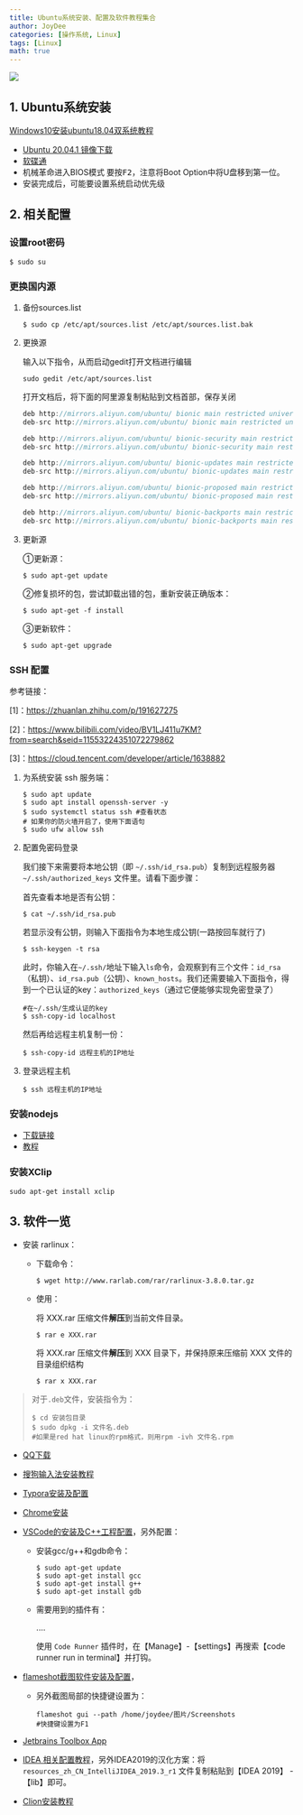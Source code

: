 ```yaml
---
title: Ubuntu系统安装、配置及软件教程集合
author: JoyDee
categories: [操作系统, Linux]
tags: [Linux]
math: true
---
```


<img src="https://cdn.nlark.com/yuque/0/2020/png/1202844/1606194804719-b70386cf-c6e4-4149-a7ff-d1210dd88788.png"/>

## 1. Ubuntu系统安装

[Windows10安装ubuntu18.04双系统教程](https://www.cnblogs.com/masbay/p/11627727.html)

+ [Ubuntu 20.04.1 镜像下载](https://mirrors.huaweicloud.com/repository/ubuntu-releases/20.04.1/ubuntu-20.04.1-desktop-amd64.iso)
+ [软碟通](https://cn.ultraiso.net/xiazai.html)
+ 机械革命进入BIOS模式 要按<kbd>F2</kbd>，注意将Boot Option中将U盘移到第一位。
+ 安装完成后，可能要设置系统启动优先级

## 2. 相关配置

### 设置root密码

```shell
$ sudo su
```

### 更换国内源

1. 备份sources.list

   ```shell
   $ sudo cp /etc/apt/sources.list /etc/apt/sources.list.bak
   ```

2. 更换源

   输入以下指令，从而启动gedit打开文档进行编辑

   ```shell
   sudo gedit /etc/apt/sources.list
   ```

   打开文档后，将下面的阿里源复制粘贴到文档首部，保存关闭

   ```java
   deb http://mirrors.aliyun.com/ubuntu/ bionic main restricted universe multiverse
   deb-src http://mirrors.aliyun.com/ubuntu/ bionic main restricted universe multiverse
   
   deb http://mirrors.aliyun.com/ubuntu/ bionic-security main restricted universe multiverse
   deb-src http://mirrors.aliyun.com/ubuntu/ bionic-security main restricted universe multiverse
   
   deb http://mirrors.aliyun.com/ubuntu/ bionic-updates main restricted universe multiverse
   deb-src http://mirrors.aliyun.com/ubuntu/ bionic-updates main restricted universe multiverse
   
   deb http://mirrors.aliyun.com/ubuntu/ bionic-proposed main restricted universe multiverse
   deb-src http://mirrors.aliyun.com/ubuntu/ bionic-proposed main restricted universe multiverse
   
   deb http://mirrors.aliyun.com/ubuntu/ bionic-backports main restricted universe multiverse
   deb-src http://mirrors.aliyun.com/ubuntu/ bionic-backports main restricted universe multiverse
   ```

3. 更新源

   ①更新源：

   ```shell
   $ sudo apt-get update
   ```

   ②修复损坏的包，尝试卸载出错的包，重新安装正确版本：

   ```shell
   $ sudo apt-get -f install
   ```

   ③更新软件：

   ```shell
   $ sudo apt-get upgrade
   ```



### SSH 配置

参考链接：

[1]：https://zhuanlan.zhihu.com/p/191627275

[2]：https://www.bilibili.com/video/BV1LJ411u7KM?from=search&seid=11553224351072279862

[3]：https://cloud.tencent.com/developer/article/1638882

1. 为系统安装 ssh 服务端：

   ```shell
   $ sudo apt update
   $ sudo apt install openssh-server -y
   $ sudo systemctl status ssh #查看状态
   # 如果你的防火墙开启了，使用下面语句
   $ sudo ufw allow ssh
   ```

2. 配置免密码登录

   我们接下来需要将本地公钥（即 `~/.ssh/id_rsa.pub`）复制到远程服务器 `~/.ssh/authorized_keys` 文件里。请看下面步骤：

   首先查看本地是否有公钥：

   ```shell
   $ cat ~/.ssh/id_rsa.pub
   ```

   若显示没有公钥，则输入下面指令为本地生成公钥(一路按回车就行了)

   ```shell
   $ ssh-keygen -t rsa
   ```

   此时，你输入在`~/.ssh/`地址下输入`ls`命令，会观察到有三个文件：`id_rsa`（私钥）、`id_rsa.pub`（公钥）、`known_hosts`。我们还需要输入下面指令，得到一个已认证的key：`authorized_keys`（通过它便能够实现免密登录了）

   ```shell
   #在~/.ssh/生成认证的key
   $ ssh-copy-id localhost
   ```

   然后再给远程主机复制一份：

   ```shell
   $ ssh-copy-id 远程主机的IP地址
   ```

3. 登录远程主机

   ```shell
   $ ssh 远程主机的IP地址
   ```

### 安装nodejs

+ [下载链接](https://nodejs.org/en/)
+ [教程](https://www.jianshu.com/p/21e42cd362e7)

### 安装XClip

```shell
sudo apt-get install xclip
```

## 3. 软件一览

+ 安装 rarlinux：

  + 下载命令：

    ```shell
    $ wget http://www.rarlab.com/rar/rarlinux-3.8.0.tar.gz
    ```

  + 使用：

    将 XXX.rar 压缩文件**解压**到当前文件目录。

    ```shell
    $ rar e XXX.rar
    ```

    将 XXX.rar 压缩文件**解压**到 XXX 目录下，并保持原来压缩前 XXX 文件的目录组织结构

    ```shell
    $ rar x XXX.rar
    ```

> 对于`.deb`文件，安装指令为：
>
> ```shell
> $ cd 安装包目录
> $ sudo dpkg -i 文件名.deb
> #如果是red hat linux的rpm格式，则用rpm -ivh 文件名.rpm
> ```

+ [QQ下载](https://im.qq.com/linuxqq/download.html)

+ [搜狗输入法安装教程](https://pinyin.sogou.com/linux/help.php)

+ [Typora安装及配置](https://blog.csdn.net/a805607966/article/details/105912647)

+ [Chrome安装](https://www.google.cn/chrome/)

+ [VSCode的安装及C++工程配置](https://www.cnblogs.com/Axi8/p/12517059.html)，另外配置：

  + 安装gcc/g++和gdb命令：

    ```shell
    $ sudo apt-get update
    $ sudo apt-get install gcc
    $ sudo apt-get install g++
    $ sudo apt-get install gdb
    ```

  + 需要用到的插件有：

    ....

    使用 `Code Runner` 插件时，在【Manage】-【settings】再搜索【code runner run in terminal】并打钩。

+ [flameshot截图软件安装及配置](https://zhuanlan.zhihu.com/p/166559142)，

  + 另外截图局部的快捷键设置为：

    ```shell
    flameshot gui --path /home/joydee/图片/Screenshots
    #快捷键设置为F1
    ```

+ [Jetbrains Toolbox App](https://www.jetbrains.com/toolbox-app/)

+ [IDEA 相关配置教程](https://www.cnblogs.com/rocedu/p/6371315.html#SECIDEA)，另外IDEA2019的汉化方案：将 `resources_zh_CN_IntelliJIDEA_2019.3_r1` 文件复制粘贴到【IDEA 2019】 - 【lib】即可。

+ [Clion安装教程](https://www.cnblogs.com/little-cat/p/clion-anzhuangpeizhi.html)